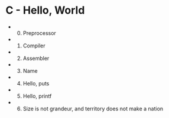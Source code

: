 # C - Hello, World
* 0. Preprocessor
* 1. Compiler
* 2. Assembler
* 3. Name
* 4. Hello, puts
* 5. Hello, printf
* 6. Size is not grandeur, and territory does not make a nation
